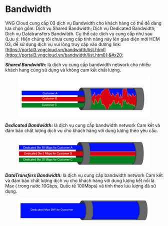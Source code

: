 # Bandwidth

VNG Cloud cung cấp 03 dịch vụ Bandwidth cho khách hàng có thể dễ dàng lựa chọn gồm: Dịch vụ Shared Bandwidth; Dịch vụ Dedicated Bandwidth; Dịch vụ Datatransfers Bandwitdh. Cụ thể các dịch vụ cung cấp như sau (Lưu ý: Hiện chúng tôi chưa cung cấp tính năng này lên giao diện mới HCM 03, để sử dụng dịch vụ vui lòng truy cập vào đường link: [https://portal3.vngcloud.vn/bandwidth/list.html](https://portal3.vngcloud.vn/bandwidth/list.html)):&#x20;

_**Shared Bandwidth:**_ là dịch vụ cung cấp bandwidth network cho nhiều khách hang cùng sử dụng và không cam kết chất lượng. &#x20;

<figure><img src="../../../../.gitbook/assets/image (21) (1).png" alt=""><figcaption></figcaption></figure>

_**Dedicated Bandwidth:**_ là dịch vụ cung cấp bandwidth network Cam kết và đảm bảo chất lượng dịch vụ cho khách hàng với dung lượng theo yêu cầu.&#x20;

<figure><img src="../../../../.gitbook/assets/image (22) (1).png" alt=""><figcaption></figcaption></figure>

_**DataTransfers Bandwidth:**_ là dịch vụ cung cấp bandwidth network Cam kết và đảm bảo chất lượng dịch vụ cho khách hàng với dung lượng kết nối là Max ( trong nước  10Gbps, Quốc tế 100Mbps) và tính theo lưu lượng đã sử dụng.

<figure><img src="../../../../.gitbook/assets/image (23) (1).png" alt=""><figcaption></figcaption></figure>
